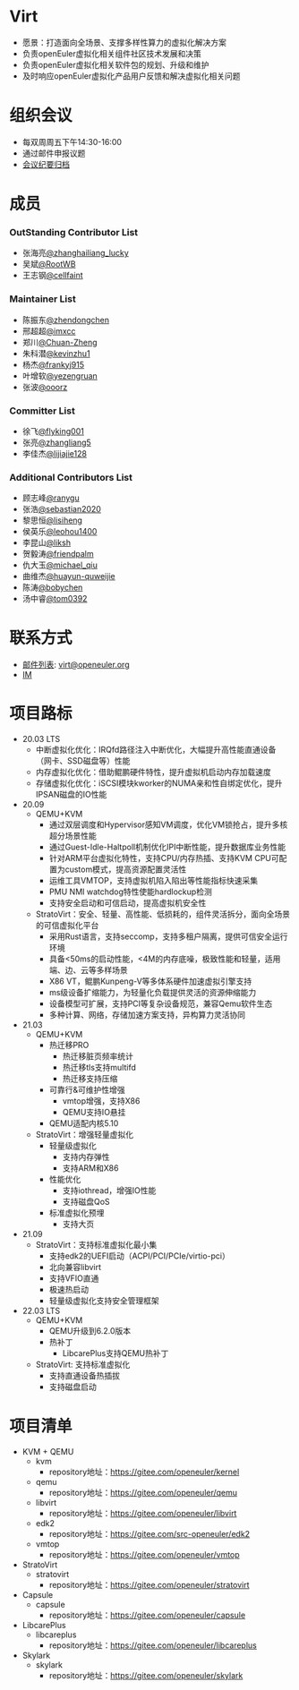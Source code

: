 # Virt

* 愿景：打造面向全场景、支撑多样性算力的虚拟化解决方案
* 负责openEuler虚拟化相关组件社区技术发展和决策
* 负责openEuler虚拟化相关软件包的规划、升级和维护
* 及时响应openEuler虚拟化产品用户反馈和解决虚拟化相关问题


# 组织会议

- 每双周周五下午14:30-16:00
- 通过邮件申报议题
- [会议纪要归档](https://etherpad.openeuler.org/p/Virt-meetings)


# 成员

### OutStanding Contributor List

- 张海亮[@zhanghailiang_lucky](https://gitee.com/zhanghailiang_lucky)
- 吴斌[@RootWB](https://gitee.com/RootWB)
- 王志钢[@cellfaint](https://gitee.com/cellfaint)

### Maintainer List

- 陈振东[@zhendongchen](https://gitee.com/zhendongchen)
- 邢超超[@imxcc](https://gitee.com/imxcc)
- 郑川[@Chuan-Zheng](https://gitee.com/Chuan-Zheng)
- 朱科潜[@kevinzhu1](https://gitee.com/kevinzhu1)
- 杨杰[@frankyj915](https://gitee.com/frankyj915)
- 叶增软[@yezengruan](https://gitee.com/yezengruan)
- 张波[@ooorz](https://gitee.com/ooorz)

### Committer List

- 徐飞[@flyking001](https://gitee.com/flyking001)
- 张亮[@zhangliang5](https://gitee.com/zhangliang5)
- 李佳杰[@lijiajie128](https://gitee.com/lijiajie128)

### Additional Contributors List

- 顾志峰[@ranygu](https://gitee.com/ranygu)
- 张浩[@sebastian2020](https://gitee.com/sebastian2020)
- 黎思恒[@lisiheng](https://gitee.com/lisiheng)
- 侯英乐[@leohou1400](https://gitee.com/leohou1400)
- 李昆山[@liksh](https://gitee.com/liksh)
- 贺毅涛[@friendpalm](https://gitee.com/friendpalm)
- 仇大玉[@michael_qiu](https://gitee.com/Michael_Qiu)
- 曲维杰[@huayun-quweijie](https://gitee.com/huayun-quweijie)
- 陈涛[@bobychen](https://gitee.com/bobychen)
- 汤中睿[@tom0392](https://gitee.com/tom0392)


# 联系方式

- [邮件列表](https://mailweb.openeuler.org/postorius/lists/virt.openeuler.org/): virt@openeuler.org
- [IM](#openeuler-dev)


# 项目路标

- 20.03 LTS
    - 中断虚拟化优化：IRQfd路径注入中断优化，大幅提升高性能直通设备（网卡、SSD磁盘等）性能
    - 内存虚拟化优化：借助鲲鹏硬件特性，提升虚拟机启动内存加载速度
    - 存储虚拟化优化：iSCSI模块kworker的NUMA亲和性自绑定优化，提升IPSAN磁盘的IO性能
- 20.09
    - QEMU+KVM
        - 通过双层调度和Hypervisor感知VM调度，优化VM锁抢占，提升多核超分场景性能
        - 通过Guest-Idle-Haltpoll机制优化IPI中断性能，提升数据库业务性能
        - 针对ARM平台虚拟化特性，支持CPU/内存热插、支持KVM CPU可配置为custom模式，提高资源配置灵活性
        - 运维工具VMTOP，支持虚拟机陷入陷出等性能指标快速采集
        - PMU NMI watchdog特性使能hardlockup检测
        - 支持安全启动和可信启动，提高虚拟机安全性
    - StratoVirt：安全、轻量、高性能、低损耗的，组件灵活拆分，面向全场景的可信虚拟化平台
        - 采用Rust语言，支持seccomp，支持多租户隔离，提供可信安全运行环境
        - 具备<50ms的启动性能，<4M的内存底噪，极致性能和轻量，适用端、边、云等多样场景
        - X86 VT，鲲鹏Kunpeng-V等多体系硬件加速虚拟引擎支持
        - ms级设备扩缩能力，为轻量化负载提供灵活的资源伸缩能力
        - 设备模型可扩展，支持PCI等复杂设备规范，兼容Qemu软件生态
        - 多种计算、网络，存储加速方案支持，异构算力灵活协同
- 21.03
    - QEMU+KVM
        - 热迁移PRO
            - 热迁移脏页频率统计
            - 热迁移tls支持multifd
            - 热迁移支持压缩
        - 可靠行&可维护性增强
            - vmtop增强，支持X86
            - QEMU支持IO悬挂
        - QEMU适配内核5.10
    - StratoVirt：增强轻量虚拟化
        - 轻量级虚拟化
            - 支持内存弹性
            - 支持ARM和X86
        - 性能优化
            - 支持iothread，增强IO性能
            - 支持磁盘QoS
        - 标准虚拟化预埋
            - 支持大页
- 21.09
    - StratoVirt：支持标准虚拟化最小集
        - 支持edk2的UEFI启动（ACPI/PCI/PCIe/virtio-pci）
        - 北向兼容libvirt
        - 支持VFIO直通
        - 极速热启动
        - 轻量级虚拟化支持安全管理框架
- 22.03 LTS
    - QEMU+KVM
        - QEMU升级到6.2.0版本
        - 热补丁
            - LibcarePlus支持QEMU热补丁
    - StratoVirt: 支持标准虚拟化
        - 支持直通设备热插拔
        - 支持磁盘启动


# 项目清单

- KVM + QEMU
    - kvm
        - repository地址：https://gitee.com/openeuler/kernel
    - qemu
        - repository地址：https://gitee.com/openeuler/qemu
    - libvirt
        - repository地址：https://gitee.com/openeuler/libvirt
    - edk2
        - repository地址：https://gitee.com/src-openeuler/edk2
    - vmtop
        - repository地址：https://gitee.com/openeuler/vmtop
- StratoVirt
    - stratovirt
        - repository地址：https://gitee.com/openeuler/stratovirt
- Capsule
    - capsule
        - repository地址：https://gitee.com/openeuler/capsule
- LibcarePlus
    - libcareplus
        - repository地址：https://gitee.com/openeuler/libcareplus
- Skylark
    - skylark
        - repository地址：https://gitee.com/openeuler/skylark
